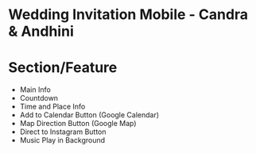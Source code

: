 # Wedding Invitation Mobile - Candra & Andhini

# Section/Feature

- Main Info
- Countdown
- Time and Place Info
- Add to Calendar Button (Google Calendar)
- Map Direction Button (Google Map)
- Direct to Instagram Button
- Music Play in Background